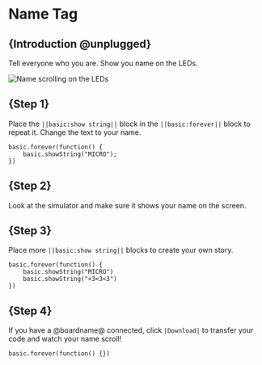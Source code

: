 # Name Tag

## {Introduction @unplugged}

Tell everyone who you are. Show you name on the LEDs.

![Name scrolling on the LEDs](/static/mb/projects/name-tag/name-tag.gif)

## {Step 1}

Place the ``||basic:show string||`` block in the ``||basic:forever||`` block to repeat it. Change the text to your name.

```blocks
basic.forever(function() {
    basic.showString("MICRO");
})
```

## {Step 2}

Look at the simulator and make sure it shows your name on the screen.

## {Step 3}

Place more ``||basic:show string||`` blocks to create your own story.

```blocks
basic.forever(function() {
    basic.showString("MICRO")
    basic.showString("<3<3<3")
})
```

## {Step 4}

If you have a @boardname@ connected, click ``|Download|`` to transfer your code and watch your name scroll!

```template
basic.forever(function() {})
```